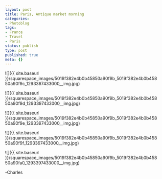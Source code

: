 ```yaml
---
layout: post
title: Paris, Antique market morning
categories:
- Photoblog
tags:
- France
- Travel
- Paris
status: publish
type: post
published: true
meta: {}
---
```


![]({{ site.baseurl }}/squarespace_images/5019f382e4b0b45850a90f9b_5019f382e4b0b45850a90f9c_1293397433000__img.jpg)
  

  
   
![]({{ site.baseurl }}/squarespace_images/5019f382e4b0b45850a90f9b_5019f382e4b0b45850a90f9d_1293397433000__img.jpg)
  

  
   
![]({{ site.baseurl }}/squarespace_images/5019f382e4b0b45850a90f9b_5019f382e4b0b45850a90f9e_1293397433000__img.jpg)
  

  
   
![]({{ site.baseurl }}/squarespace_images/5019f382e4b0b45850a90f9b_5019f382e4b0b45850a90f9f_1293397433000__img.jpg)
  

  
   
![]({{ site.baseurl }}/squarespace_images/5019f382e4b0b45850a90f9b_5019f382e4b0b45850a90fa0_1293397433000__img.jpg)

-Charles
